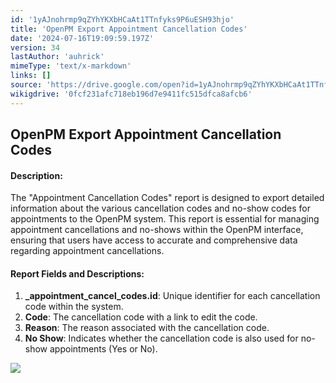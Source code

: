```yaml
---
id: '1yAJnohrmp9qZYhYKXbHCaAt1TTnfyks9P6uESH93hjo'
title: 'OpenPM Export Appointment Cancellation Codes'
date: '2024-07-16T19:09:59.197Z'
version: 34
lastAuthor: 'auhrick'
mimeType: 'text/x-markdown'
links: []
source: 'https://drive.google.com/open?id=1yAJnohrmp9qZYhYKXbHCaAt1TTnfyks9P6uESH93hjo'
wikigdrive: '0fcf231afc718eb196d7e9411fc515dfca8afcb6'
---
```

## OpenPM Export Appointment Cancellation Codes

#### Description:

The "Appointment Cancellation Codes" report is designed to export detailed information about the various cancellation codes and no-show codes for appointments to the OpenPM system. This report is essential for managing appointment cancellations and no-shows within the OpenPM interface, ensuring that users have access to accurate and comprehensive data regarding appointment cancellations.

#### Report Fields and Descriptions:

1. <strong>_appointment_cancel_codes.id</strong>: Unique identifier for each cancellation code within the system.
2. <strong>Code</strong>: The cancellation code with a link to edit the code.
3. <strong>Reason</strong>: The reason associated with the cancellation code.
4. <strong>No Show</strong>: Indicates whether the cancellation code is also used for no-show appointments (Yes or No).

![](../openpm-export-appointment-cancellation-codes.assets/0573edff693c95fcb259979340fb8d99.png)
